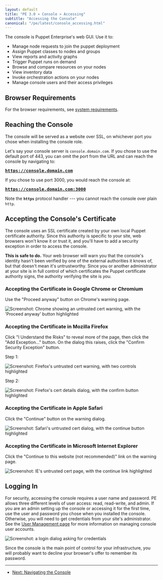 ```yaml
---
layout: default
title: "PE 3.0 » Console » Accessing"
subtitle: "Accessing the Console"
canonical: "/pe/latest/console_accessing.html"
---
```


The console is Puppet Enterprise's web GUI. Use it to:

* Manage node requests to join the puppet deployment
* Assign Puppet classes to nodes and groups
* View reports and activity graphs
* Trigger Puppet runs on demand
* Browse and compare resources on your nodes
* View inventory data
* Invoke orchestration actions on your nodes
* Manage console users and their access privileges

Browser Requirements
-----

For the browser requirements, see [system requirements](/pe/3.0/install_system_requirements.html#browser).

Reaching the Console
-----

The console will be served as a website over SSL, on whichever port you chose when installing the console role.

Let's say your console server is `console.domain.com`. If you chose to use the default port of 443, you can omit the port from the URL and can reach the console by navigating to:

<big><strong><code>https://console.domain.com</code></strong></big>

If you chose to use port 3000, you would reach the console at:

<big><strong><code>https://console.domain.com:3000</code></strong></big>

Note the **`https`** protocol handler --- you cannot reach the console over plain `http`.

Accepting the Console's Certificate
-----

The console uses an SSL certificate created by your own local Puppet certificate authority. Since this authority is specific to your site, web browsers won't know it or trust it, and you'll have to add a security exception in order to access the console.

**This is safe to do.** Your web browser will warn you that the console's identity hasn't been verified by one of the external authorities it knows of, but that doesn't mean it's untrustworthy. Since you or another administrator at your site is in full control of which certificates the Puppet certificate authority signs, the authority verifying the site is _you._

### Accepting the Certificate in Google Chrome or Chromium

Use the "Proceed anyway" button on Chrome's warning page.

![Screenshot: Chrome showing an untrusted cert warning, with the 'Proceed anyway' button highlighted][cert_chrome]

### Accepting the Certificate in Mozilla Firefox

Click "I Understand the Risks" to reveal more of the page, then click the "Add Exception..." button. On the dialog this raises, click the "Confirm Security Exception" button.

Step 1:

![Screenshot: Firefox's untrusted cert warning, with two controls highlighted][cert_firefox1]

Step 2:

![Screenshot: Firefox's cert details dialog, with the confirm button highlighted][cert_firefox2]

### Accepting the Certificate in Apple Safari

Click the "Continue" button on the warning dialog.

![Screenshot: Safari's untrusted cert dialog, with the continue button highlighted][cert_safari]

### Accepting the Certificate in Microsoft Internet Explorer

Click the "Continue to this website (not recommended)" link on the warning page.

![Screenshot: IE's untrusted cert page, with the continue link highlighted][cert_ie]

[cert_chrome]: ./images/console/accessing_cert_chrome.png
[cert_firefox1]: ./images/console/accessing_cert_firefox1.png
[cert_firefox2]: ./images/console/accessing_cert_firefox2.png
[cert_safari]: ./images/console/accessing_cert_safari.png
[cert_ie]: ./images/console/accessing_cert_ie.png
[login]: ./images/console/accessing_login.jpg



Logging In
-----

For security, accessing the console requires a user name and password. PE allows three different levels of user access: read, read-write, and admin. If you are an admin setting up the console or accessing it for the first time, use the user and password you chose when you installed the console. Otherwise, you will need to get credentials from your site's administrator. See the [User Management page](./console_auth.html) for more information on managing console user accounts.

![Screenshot: a login dialog asking for credentials][login]

Since the console is the main point of control for your infrastructure, you will probably want to decline your browser's offer to remember its password.


* * *

- [Next: Navigating the Console](./console_navigating.html)
